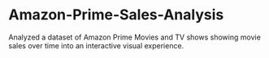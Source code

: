# Amazon-Prime-Sales-Analysis
Analyzed a dataset of Amazon Prime Movies and TV shows showing movie sales over time into an interactive visual experience.
